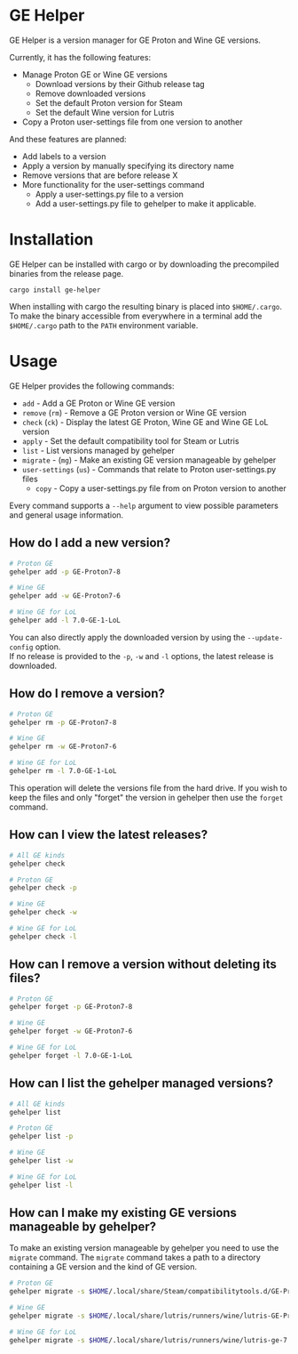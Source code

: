 # GE Helper

GE Helper is a version manager for GE Proton and Wine GE versions.

Currently, it has the following features:

* Manage Proton GE or Wine GE versions
  * Download versions by their Github release tag
  * Remove downloaded versions
  * Set the default Proton version for Steam
  * Set the default Wine version for Lutris
* Copy a Proton user-settings file from one version to another

And these features are planned:

* Add labels to a version
* Apply a version by manually specifying its directory name
* Remove versions that are before release X
* More functionality for the user-settings command
  * Apply a user-settings.py file to a version
  * Add a user-settings.py file to gehelper to make it applicable.

# Installation

GE Helper can be installed with cargo or by downloading the precompiled binaries from the release page.

`cargo install ge-helper`

When installing with cargo the resulting binary is placed into `$HOME/.cargo`. To make the binary accessible from
everywhere in a terminal add the `$HOME/.cargo` path to the `PATH` environment variable.

# Usage

GE Helper provides the following commands:

* `add` - Add a GE Proton or Wine GE version
* `remove` (`rm`) - Remove a GE Proton version or Wine GE version
* `check` (`ck`) - Display the latest GE Proton, Wine GE and Wine GE LoL version
* `apply` - Set the default compatibility tool for Steam or Lutris
* `list` - List versions managed by gehelper
* `migrate` - (`mg`) - Make an existing GE version manageable by gehelper
* `user-settings` (`us`) - Commands that relate to Proton user-settings.py files
  * `copy` - Copy a user-settings.py file from on Proton version to another

Every command supports a `--help` argument to view possible parameters and general usage information.

## How do I add a new version?

```sh
# Proton GE
gehelper add -p GE-Proton7-8

# Wine GE
gehelper add -w GE-Proton7-6

# Wine GE for LoL
gehelper add -l 7.0-GE-1-LoL
```

You can also directly apply the downloaded version by using the `--update-config` option.<br>
If no release is provided to the `-p`, `-w` and `-l` options, the latest release is downloaded.

## How do I remove a version?

```sh
# Proton GE
gehelper rm -p GE-Proton7-8

# Wine GE
gehelper rm -w GE-Proton7-6

# Wine GE for LoL
gehelper rm -l 7.0-GE-1-LoL
```

This operation will delete the versions file from the hard drive. If you wish to keep the files and only "forget"
the version in gehelper then use the `forget` command.

## How can I view the latest releases?

```sh
# All GE kinds
gehelper check

# Proton GE
gehelper check -p

# Wine GE
gehelper check -w

# Wine GE for LoL
gehelper check -l
```

## How can I remove a version without deleting its files?

```sh
# Proton GE
gehelper forget -p GE-Proton7-8

# Wine GE
gehelper forget -w GE-Proton7-6

# Wine GE for LoL
gehelper forget -l 7.0-GE-1-LoL
```

## How can I list the gehelper managed versions?

```sh
# All GE kinds
gehelper list

# Proton GE
gehelper list -p

# Wine GE
gehelper list -w

# Wine GE for LoL
gehelper list -l
```

## How can I make my existing GE versions manageable by gehelper?

To make an existing version manageable by gehelper you need to use the `migrate` command. The `migrate` command takes a
path to a directory containing a GE version and the kind of GE version.

```sh
# Proton GE
gehelper migrate -s $HOME/.local/share/Steam/compatibilitytools.d/GE-Proton7-8 -p GE-Proton7-8

# Wine GE
gehelper migrate -s $HOME/.local/share/lutris/runners/wine/lutris-GE-Proton7-6-x86_64/ -w GE-Proton7-6

# Wine GE for LoL
gehelper migrate -s $HOME/.local/share/lutris/runners/wine/lutris-ge-7.0-1-lol-x86_64 -l 7.0-GE-1-LoL
```
